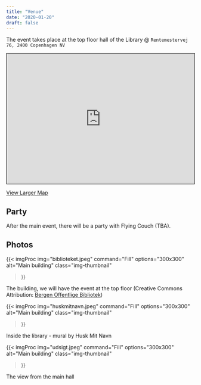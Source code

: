 ```yaml
---
title: "Venue"
date: "2020-01-20"
draft: false
---
```


The event takes place at the top floor hall of the Library @ 
<code>Rentemestervej 76, 2400 Copenhagen NV</code>

<iframe width="100%" height="350" frameborder="0" scrolling="no" marginheight="0" marginwidth="0" src="https://www.openstreetmap.org/export/embed.html?bbox=12.522068470716478%2C55.70810329396452%2C12.523427009582521%2C55.70872136221104&amp;layer=hot" style="border: 1px solid black"></iframe>

<a href="https://www.openstreetmap.org/#map=20/55.70841/12.52275&amp;layers=H">View Larger Map</a>

## Party

After the main event, there will be a party with Flying Couch (TBA).

## Photos

{{< imgProc 
img="biblioteket.jpeg" 
command="Fill" 
options="300x300" 
alt="Main building" 
class="img-thumbnail" 
>}}

The building, we will have the event at the top floor (Creative Commons Attribution: [Bergen Offentlige Bibliotek](https://flickr.com/photos/bergenoff/))

{{< imgProc 
img="huskmitnavn.jpeg" 
command="Fill" 
options="300x300" 
alt="Main building" 
class="img-thumbnail" 
>}}

Inside the library - mural by Husk Mit Navn

{{< imgProc 
img="udsigt.jpeg" 
command="Fill" 
options="300x300" 
alt="Main building" 
class="img-thumbnail" 
>}}

The view from the main hall